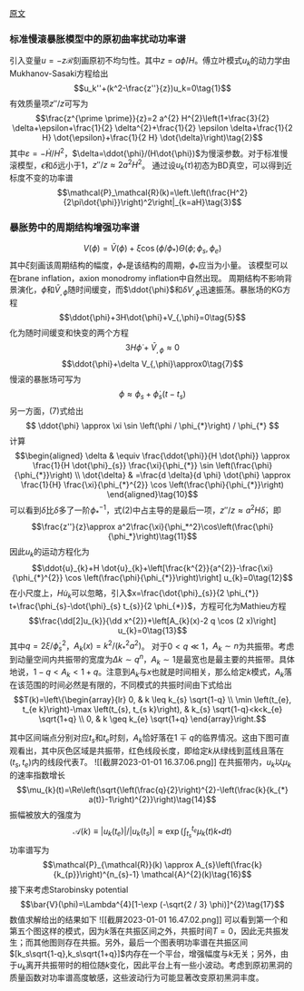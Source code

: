 [原文](file:///Users/lyuzhenhong/Desktop/Academic/Research/Cai_iGW_PBH/Cai_2020_J._Cosmol._Astropart._Phys._2020_013.pdf)
### 标准慢滚暴胀模型中的原初曲率扰动功率谱
引入变量$u=-z\mathcal{R}$刻画原初不均匀性。其中$z=a\dot{\phi}/H$。傅立叶模式$u_k$的动力学由Mukhanov-Sasaki方程给出
$$u_k''+(k^2-\frac{z''}{z})u_k=0\tag{1}$$
有效质量项$z''/z$可写为
$$\frac{z^{\prime \prime}}{z}=2 a^{2} H^{2}\left(1+\frac{3}{2} \delta+\epsilon+\frac{1}{2} \delta^{2}+\frac{1}{2} \epsilon \delta+\frac{1}{2 H} \dot{\epsilon}+\frac{1}{2 H} \dot{\delta}\right)\tag{2}$$
其中$\varepsilon=-\dot{H}/H^2$，$\delta=\ddot{\phi}/(H\dot{\phi})$为慢滚参数。对于标准慢滚模型，$\epsilon$和$\delta$远小于1，$z''/z\approx 2a^2H^2$。
通过设$u_k(\tau)$初态为BD真空，可以得到近标度不变的功率谱
$$\mathcal{P}_\mathcal{R}(k)=\left.\left(\frac{H^2}{2\pi\dot{\phi}}\right)^2\right|_{k=aH}\tag{3}$$
### 暴胀势中的周期结构增强功率谱
$$V(\phi)=\bar{V}(\phi)+\xi\cos(\phi/\phi_*)\Theta(\phi;\phi_s,\phi_e)\tag{4}$$
其中$\xi$刻画该周期结构的幅度，$\phi_*$是该结构的周期，$\phi_*$应当为小量。
该模型可以在brane inflation，axion monodromy inflation中自然出现。
周期结构不影响背景演化，$\dot{\phi}$和$\bar{V}_{,\phi}$随时间缓变，而$\ddot{\phi}$和$\delta V_{,\phi}$迅速振荡。暴胀场的KG方程
$$\ddot{\phi}+3H\dot{\phi}+V_{,\phi}=0\tag{5}$$
化为随时间缓变和快变的两个方程
$$3H\dot{\phi}+\bar{V}_{,\phi}\approx 0\tag{6}$$
$$\ddot{\phi}+\delta V_{,\phi}\approx0\tag{7}$$
慢滚的暴胀场可写为
$$\phi\approx\phi_s+\dot{\phi}_s(t-t_s)\tag{8}$$
另一方面，(7)式给出
$$ \ddot{\phi} \approx \xi \sin \left(\phi / \phi_{*}\right) / \phi_{*} $$
计算
$$\begin{aligned}
\delta & \equiv \frac{\ddot{\phi}}{H \dot{\phi}} \approx \frac{1}{H \dot{\phi}_{s}} \frac{\xi}{\phi_{*}} \sin \left(\frac{\phi}{\phi_{*}}\right) \\
\dot{\delta} & =\frac{d \delta}{d \phi} \dot{\phi} \approx \frac{1}{H} \frac{\xi}{\phi_{*}^{2}} \cos \left(\frac{\phi}{\phi_{*}}\right)
\end{aligned}\tag{10}$$
可以看到$\dot{\delta}$比$\delta$多了一阶$\phi_*^{-1}$，式(2)中占主导的是最后一项，$z''/z\approx a^2H\dot{\delta}$，即
$$\frac{z''}{z}\approx a^2\frac{\xi}{\phi_*^2}\cos\left(\frac{\phi}{\phi_*}\right)\tag{11}$$
因此$u_k$的运动方程化为
$$\ddot{u}_{k}+H \dot{u}_{k}+\left[\frac{k^{2}}{a^{2}}-\frac{\xi}{\phi_{*}^{2}} \cos \left(\frac{\phi}{\phi_{*}}\right)\right] u_{k}=0\tag{12}$$
在小尺度上，$H\dot{u}_k$可以忽略，引入$x=\frac{\dot{\phi}_{s}}{2 \phi_{*}} t+\frac{\phi_{s}-\dot{\phi}_{s} t_{s}}{2 \phi_{*}}$，方程可化为Mathieu方程
$$\frac{\dd[2]u_{k}}{\dd x^{2}}+\left[A_{k}(x)-2 q \cos (2 x)\right] u_{k}=0\tag{13}$$
其中$q=2\xi/\dot{\phi}_s^2$，$A_k(x)=k^2/(k_*^2a^2)$。
对于$0<q\ll 1$，$A_k\sim n$为共振带。考虑到动量空间内共振带的宽度为$\Delta k\sim q^n$，$A_k\sim 1$是最宽也是最主要的共振带。具体地说，$1-q<A_k<1+q$。注意到$A_k$与$x$也就是时间相关，那么给定$k$模式，$A_k$落在该范围的时间必然是有限的，不同模式的共振时间由下式给出
$$T(k)=\left\{\begin{array}{lr}
0, & k \leq k_{s} \sqrt{1-q} \\
\min \left(t_{e}, t_{e k}\right)-\max \left(t_{s}, t_{s k}\right), & k_{s} \sqrt{1-q}<k<k_{e} \sqrt{1+q} \\
0, & k \geq k_{e} \sqrt{1+q}
\end{array}\right.$$

其中区间端点分别对应$t_s$和$t_e$时刻，$A_k$恰好落在$1\mp q$的临界情况。这由下图可直观看出，其中灰色区域是共振带，红色线段长度，即给定$k$从绿线到蓝线且落在$(t_s,t_e)$内的线段代表$T$。
![[截屏2023-01-01 16.37.06.png]]
在共振带内，$u_k$以$\mu_k$的速率指数增长
$$\mu_{k}(t)=\Re\left(\sqrt{\left(\frac{q}{2}\right)^{2}-\left(\frac{k}{k_{*} a(t)}-1\right)^{2}}\right)\tag{14}$$
振幅被放大的强度为
$$\mathcal{A}(k) \equiv\left|u_{k}\left(t_{e}\right)\right| /\left|u_{k}\left(t_{s}\right)\right| \approx \exp \left(\int_{t_{s}}^{t_{e}} \mu_{k}(t) k_{*} d t\right)\tag{15}$$
功率谱写为
$$\mathcal{P}_{\mathcal{R}}(k) \approx A_{s}\left(\frac{k}{k_{p}}\right)^{n_{s}-1} \mathcal{A}^{2}(k)\tag{16}$$
接下来考虑Starobinsky potential
$$\bar{V}(\phi)=\Lambda^{4}[1-\exp (-\sqrt{2 / 3} \phi)]^{2}\tag{17}$$
数值求解给出的结果如下
![[截屏2023-01-01 16.47.02.png]]
可以看到第一个和第五个图这样的模式，因为$k$落在共振区间之外，共振时间$T=0$，因此无共振发生；而其他图则存在共振。另外，最后一个图表明功率谱在共振区间$[k_s\sqrt{1-q},k_s\sqrt{1+q}]$内存在一个平台，增强幅度与$k$无关；另外，由于$u_k$离开共振带时的相位随$k$变化，因此平台上有一些小波动。考虑到原初黑洞的质量函数对功率谱高度敏感，这些波动行为可能显著改变原初黑洞丰度。